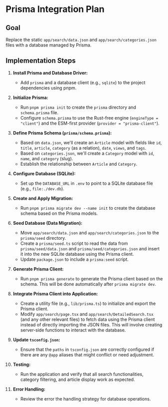 # Prisma Integration Plan

## Goal
Replace the static `app/search/data.json` and `app/search/categories.json` files with a database managed by Prisma.

## Implementation Steps

1.  **Install Prisma and Database Driver:**
    *   Add `prisma` and a database client (e.g., `sqlite`) to the project dependencies using pnpm.

2.  **Initialize Prisma:**
    *   Run `pnpm prisma init` to create the `prisma` directory and `schema.prisma` file.
    *   Configure `schema.prisma` to use the Rust-free engine (`engineType = "client"`) and the ESM-first provider (`provider = "prisma-client"`).

3.  **Define Prisma Schema (`prisma/schema.prisma`):**
    *   Based on `data.json`, we'll create an `Article` model with fields like `id`, `title`, `article`, `category` (as a relation), `date`, `views`, and `tags`.
    *   Based on `categories.json`, we'll create a `Category` model with `id`, `name`, and `category` (slug).
    *   Establish the relationship between `Article` and `Category`.

4.  **Configure Database (SQLite):**
    *   Set up the `DATABASE_URL` in `.env` to point to a SQLite database file (e.g., `file:./dev.db`).

5.  **Create and Apply Migration:**
    *   Run `pnpm prisma migrate dev --name init` to create the database schema based on the Prisma models.

6.  **Seed Database (Data Migration):**
    *   Move `app/search/data.json` and `app/search/categories.json` to the `prisma/seed` directory.
    *   Create a `prisma/seed.ts` script to read the data from `prisma/seed/data.json` and `prisma/seed/categories.json` and insert it into the new SQLite database using the Prisma client.
    *   Update `package.json` to include a `prisma:seed` script.

7.  **Generate Prisma Client:**
    *   Run `pnpm prisma generate` to generate the Prisma client based on the schema. This will be done automatically after `prisma migrate dev`.

8.  **Integrate Prisma Client into Application:**
    *   Create a utility file (e.g., `lib/prisma.ts`) to initialize and export the Prisma client.
    *   Modify `app/search/page.tsx` and `app/search/DetailedSearch.tsx` (and any other relevant files) to fetch data using the Prisma client instead of directly importing the JSON files. This will involve creating server-side functions to interact with the database.

9.  **Update `tsconfig.json`:**
    *   Ensure that the `paths` in `tsconfig.json` are correctly configured if there are any `@app` aliases that might conflict or need adjustment.

10. **Testing:**
    *   Run the application and verify that all search functionalities, category filtering, and article display work as expected.

11. **Error Handling:**
    *   Review the error the handling strategy for database operations.
